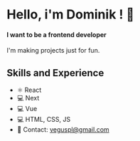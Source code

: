 # Hello, i'm Dominik ! 👋
#### I want to be a frontend developer

I'm making projects just for fun.

## Skills and Experience
* ⚛ React
* 💻 Next
* 💻 Vue
* 💻 HTML, CSS, JS
* 📧 Contact: veguspl@gmail.com
